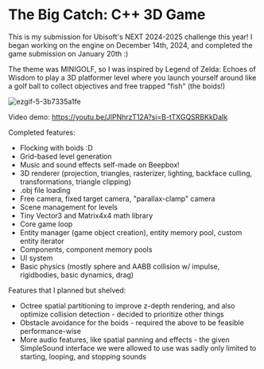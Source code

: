 # The Big Catch: C++ 3D Game

This is my submission for Ubisoft's NEXT 2024-2025 challenge this year!
I began working on the engine on December 14th, 2024, and completed the game submission on January 20th :)

The theme was MINIGOLF, so I was inspired by Legend of Zelda: Echoes of Wisdom to play a 3D platformer level where you launch yourself around like a golf ball to collect objectives and free trapped "fish" (the boids!)

![ezgif-5-3b7335a1fe](https://github.com/user-attachments/assets/9503bdea-e39a-4e8e-956a-085794c5c47f)

Video demo: https://youtu.be/JIPNhrzT12A?si=B-tTXGQSRBKkDaIk

Completed features:
- Flocking with boids :D
- Grid-based level generation
- Music and sound effects self-made on Beepbox!
- 3D renderer (projection, triangles, rasterizer, lighting, backface culling, transformations, triangle clipping)
- .obj file loading
- Free camera, fixed target camera, "parallax-clamp" camera
- Scene management for levels
- Tiny Vector3 and Matrix4x4 math library
- Core game loop
- Entity manager (game object creation), entity memory pool, custom entity iterator
- Components, component memory pools
- UI system
- Basic physics (mostly sphere and AABB collision w/ impulse, rigidbodies, basic dynamics, drag)

Features that I planned but shelved:
- Octree spatial partitioning to improve z-depth rendering, and also optimize collision detection - decided to prioritize other things
- Obstacle avoidance for the boids - required the above to be feasible performance-wise
- More audio features, like spatial panning and effects - the given SimpleSound interface we were allowed to use was sadly only limited to starting, looping, and stopping sounds

